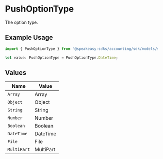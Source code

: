 # PushOptionType

The option type.

## Example Usage

```typescript
import { PushOptionType } from "@speakeasy-sdks/accounting/sdk/models/shared";

let value: PushOptionType = PushOptionType.DateTime;
```

## Values

| Name        | Value       |
| ----------- | ----------- |
| `Array`     | Array       |
| `Object`    | Object      |
| `String`    | String      |
| `Number`    | Number      |
| `Boolean`   | Boolean     |
| `DateTime`  | DateTime    |
| `File`      | File        |
| `MultiPart` | MultiPart   |